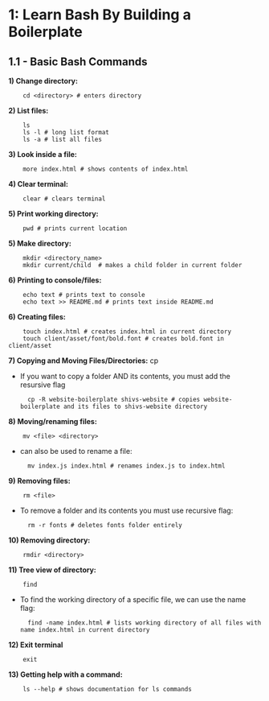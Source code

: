 # 1: Learn Bash By Building a Boilerplate

## 1.1 - Basic Bash Commands

**1) Change directory:** 

        cd <directory> # enters directory

**2) List files:**

        ls
        ls -l # long list format
        ls -a # list all files

**3) Look inside a file:**

        more index.html # shows contents of index.html

**4) Clear terminal:**

        clear # clears terminal

**5) Print working directory:**

        pwd # prints current location

**5) Make directory:**

        mkdir <directory_name>
        mkdir current/child  # makes a child folder in current folder

**6) Printing to console/files:**

        echo text # prints text to console
        echo text >> README.md # prints text inside README.md

**6) Creating files:**

        touch index.html # creates index.html in current directory
        touch client/asset/font/bold.font # creates bold.font in client/asset

**7) Copying and Moving Files/Directories:**
        cp <file> <destination>

- If you want to copy a folder AND its contents, you must add the resursive flag
    
        cp -R website-boilerplate shivs-website # copies website-boilerplate and its files to shivs-website directory

**8) Moving/renaming files:**

        mv <file> <directory>

- can also be used to rename a file:

        mv index.js index.html # renames index.js to index.html

**9) Removing files:**

        rm <file>
    

- To remove a folder and its contents you must use recursive flag:

        rm -r fonts # deletes fonts folder entirely

**10) Removing directory:**

        rmdir <directory>

**11) Tree view of directory:**
        
        find

- To find the working directory of a specific file, we can use the name flag:

        find -name index.html # lists working directory of all files with name index.html in current directory

**12) Exit terminal**

        exit

**13) Getting help with a command:**

        ls --help # shows documentation for ls commands